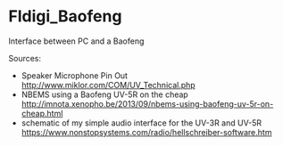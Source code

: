 # Fldigi_Baofeng
Interface between PC and a Baofeng

Sources:
- Speaker Microphone Pin Out http://www.miklor.com/COM/UV_Technical.php
- NBEMS using a Baofeng UV-5R on the cheap http://imnota.xenopho.be/2013/09/nbems-using-baofeng-uv-5r-on-cheap.html
- schematic of my simple audio interface for the UV-3R and UV-5R https://www.nonstopsystems.com/radio/hellschreiber-software.htm
